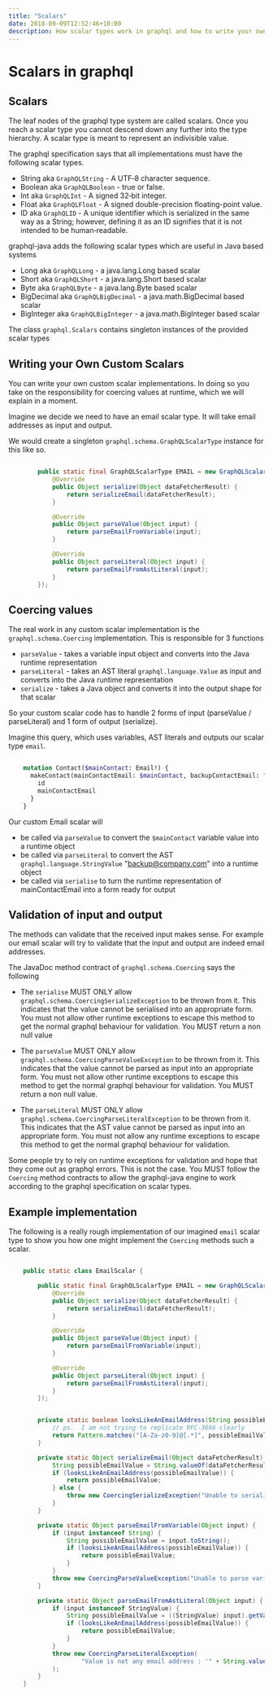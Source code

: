 ```yaml
---
title: "Scalars"
date: 2018-09-09T12:52:46+10:00
description: How scalar types work in graphql and how to write your own scalars
---
```

# Scalars in graphql

## Scalars

The leaf nodes of the graphql type system are called scalars.  Once you reach a scalar type you
cannot descend down any further into the type hierarchy.  A scalar type is meant to represent
an indivisible value.

The graphql specification says that all implementations must have the following scalar types.

* String aka ``GraphQLString`` - A UTF‐8 character sequence.
* Boolean aka ``GraphQLBoolean`` - true or false.
* Int aka ``GraphQLInt`` - A signed 32‐bit integer.
* Float aka ``GraphQLFloat`` - A signed double-precision floating-point value.
* ID aka ``GraphQLID`` - A unique identifier which is serialized in the same way as a String; however, defining it as an ID signifies that it is not intended to be human‐readable.

graphql-java adds the following scalar types which are useful in Java based systems

* Long aka ``GraphQLLong`` - a java.lang.Long based scalar
* Short aka ``GraphQLShort`` - a java.lang.Short based scalar
* Byte aka ``GraphQLByte``  - a java.lang.Byte based scalar
* BigDecimal aka ``GraphQLBigDecimal`` - a java.math.BigDecimal based scalar
* BigInteger aka ``GraphQLBigInteger`` - a java.math.BigInteger based scalar


The class ``graphql.Scalars`` contains singleton instances of the provided scalar types

## Writing your Own Custom Scalars

You can write your own custom scalar implementations.  In doing so you take on the responsibility for coercing values
at runtime, which we will explain in a moment.

Imagine we decide we need to have an email scalar type.  It will take email addresses as input and output.

We would create a singleton ``graphql.schema.GraphQLScalarType`` instance for this like so.

```java

        public static final GraphQLScalarType EMAIL = new GraphQLScalarType("email", "A custom scalar that handles emails", new Coercing() {
            @Override
            public Object serialize(Object dataFetcherResult) {
                return serializeEmail(dataFetcherResult);
            }

            @Override
            public Object parseValue(Object input) {
                return parseEmailFromVariable(input);
            }

            @Override
            public Object parseLiteral(Object input) {
                return parseEmailFromAstLiteral(input);
            }
        });

```



## Coercing values

The real work in any custom scalar implementation is the ``graphql.schema.Coercing`` implementation.  This is responsible for 3 functions

* ``parseValue`` - takes a variable input object and converts into the Java runtime representation
* ``parseLiteral`` - takes an AST literal ``graphql.language.Value`` as input and converts into the Java runtime representation
* ``serialize`` - takes a Java object and converts it into the output shape for that scalar

So your custom scalar code has to handle 2 forms of input (parseValue / parseLiteral)  and 1 form of output (serialize).

Imagine this query, which uses variables, AST literals and outputs our scalar type ``email``.

```graphql

    mutation Contact($mainContact: Email!) {
      makeContact(mainContactEmail: $mainContact, backupContactEmail: "backup@company.com") {
        id
        mainContactEmail
      }
    }

```


Our custom Email scalar will

* be called via ``parseValue`` to convert the ``$mainContact`` variable value into a runtime object
* be called via ``parseLiteral`` to convert the AST ``graphql.language.StringValue`` "backup@company.com" into a runtime object
* be called via ``serialise`` to turn the runtime representation of mainContactEmail into a form ready for output

## Validation of input and output

The methods can validate that the received input makes sense.  For example our email scalar will try to validate that the input
and output are indeed email addresses.

The JavaDoc method contract of ``graphql.schema.Coercing`` says the following

* The ``serialise`` MUST ONLY allow ``graphql.schema.CoercingSerializeException`` to be thrown from it.  This indicates that the
value cannot be serialised into an appropriate form.  You must not allow other runtime exceptions to escape this method to get
the normal graphql behaviour for validation.  You MUST return a non null value


* The ``parseValue`` MUST ONLY allow ``graphql.schema.CoercingParseValueException`` to be thrown from it.  This indicates that the
value cannot be parsed as input into an appropriate form.  You must not allow other runtime exceptions to escape this method to get
the normal graphql behaviour for validation.  You MUST return a non null value.

* The ``parseLiteral``  MUST ONLY allow ``graphql.schema.CoercingParseLiteralException`` to be thrown from it.  This indicates that the
AST value cannot be parsed as input into an appropriate form.  You must not allow any runtime exceptions to escape this method to get
the normal graphql behaviour for validation.

Some people try to rely on runtime exceptions for validation and hope that they come out as graphql errors.  This is not the case.  You
MUST follow the ``Coercing`` method contracts to allow the graphql-java engine to work according to the graphql specification on scalar types.

## Example implementation

The following is a really rough implementation of our imagined ``email`` scalar type to show you how one might implement the ``Coercing`` methods
such a scalar.

```java

    public static class EmailScalar {

        public static final GraphQLScalarType EMAIL = new GraphQLScalarType("email", "A custom scalar that handles emails", new Coercing() {
            @Override
            public Object serialize(Object dataFetcherResult) {
                return serializeEmail(dataFetcherResult);
            }

            @Override
            public Object parseValue(Object input) {
                return parseEmailFromVariable(input);
            }

            @Override
            public Object parseLiteral(Object input) {
                return parseEmailFromAstLiteral(input);
            }
        });


        private static boolean looksLikeAnEmailAddress(String possibleEmailValue) {
            // ps.  I am not trying to replicate RFC-3696 clearly
            return Pattern.matches("[A-Za-z0-9]@[.*]", possibleEmailValue);
        }

        private static Object serializeEmail(Object dataFetcherResult) {
            String possibleEmailValue = String.valueOf(dataFetcherResult);
            if (looksLikeAnEmailAddress(possibleEmailValue)) {
                return possibleEmailValue;
            } else {
                throw new CoercingSerializeException("Unable to serialize " + possibleEmailValue + " as an email address");
            }
        }

        private static Object parseEmailFromVariable(Object input) {
            if (input instanceof String) {
                String possibleEmailValue = input.toString();
                if (looksLikeAnEmailAddress(possibleEmailValue)) {
                    return possibleEmailValue;
                }
            }
            throw new CoercingParseValueException("Unable to parse variable value " + input + " as an email address");
        }

        private static Object parseEmailFromAstLiteral(Object input) {
            if (input instanceof StringValue) {
                String possibleEmailValue = ((StringValue) input).getValue();
                if (looksLikeAnEmailAddress(possibleEmailValue)) {
                    return possibleEmailValue;
                }
            }
            throw new CoercingParseLiteralException(
                    "Value is not any email address : '" + String.valueOf(input) + "'"
            );
        }
    }

```

